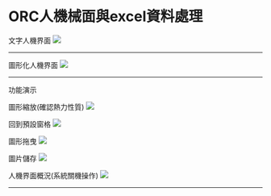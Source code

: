 ORC人機械面與excel資料處理
===

文字人機界面
![](https://i.imgur.com/WkaT3ie.gif)

---

圖形化人機界面
![](https://i.imgur.com/xjsiQjV.gif)

----

功能演示

圖形縮放(確認熱力性質)
![](https://i.imgur.com/eCM2ihM.gif)

回到預設窗格
![](https://i.imgur.com/z0DgOoR.gif)

圖形拖曳
![](https://i.imgur.com/MdPVlBO.gif)

圖片儲存
![](https://i.imgur.com/GQlgyDj.gif)

人機界面概況(系統關機操作)
![](https://i.imgur.com/RWtwKMi.gif)

---


